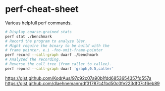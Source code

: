 # perf-cheat-sheet
Various helpfull perf commands.

```bash
# Display coarse-grained stats
perf stat ./benchmark
# Record the program to analyze l8er.
# Might require the binary to be build with the
# frame pointer. e.i -fno-omit-frame-pointer
perf record --call-graph dwarf ./benchmark
# Analyzed the recording.
# Reverse the call tree (from caller to callee).
perf repord --call-graph dwarf 'graph,0.5,caller'
```
https://gist.github.com/KodrAus/97c92c07a90b1fdd6853654357fd557a
https://gist.github.com/dlaehnemann/df31787c41bd50c0fe223df07cf6eb89
